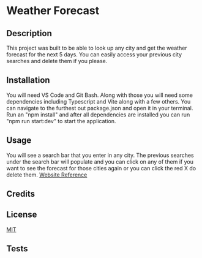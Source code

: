 # Weather Forecast

## Description

This project was built to be able to look up any city and get the weather forecast for the next 5 days. You can easily access your previous city searches and delete them if you please.

## Installation

You will need VS Code and Git Bash. Along with those you will need some dependencies including Typescript and Vite along with a few others. You can navigate to the furthest out package.json and open it in your terminal. Run an "npm install" and after all dependencies are installed you can run "npm run start:dev" to start the application. 


## Usage

You will see a search bar that you enter in any city. The previous searches under the search bar will populate and you can click on any of them if you want to see the forecast for those cities again or you can click the red X do delete them.
[Website Reference](image.png)

## Credits

## License

[MIT](https://mit-license.org/)

## Tests
